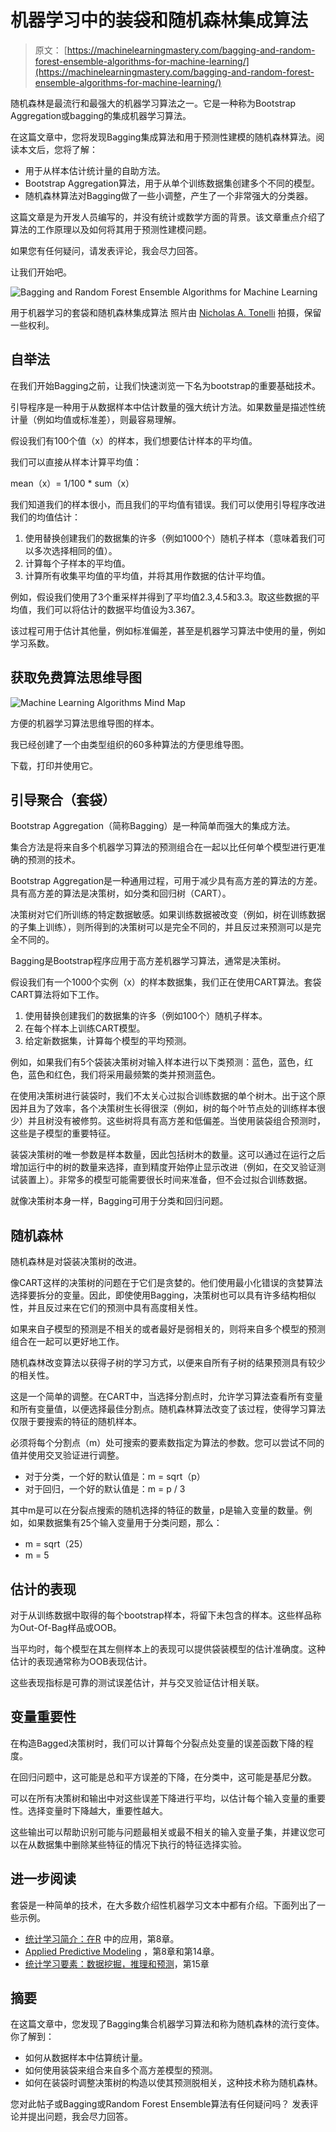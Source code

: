 # 机器学习中的装袋和随机森林集成算法

> 原文： [https://machinelearningmastery.com/bagging-and-random-forest-ensemble-algorithms-for-machine-learning/](https://machinelearningmastery.com/bagging-and-random-forest-ensemble-algorithms-for-machine-learning/)

随机森林是最流行和最强大的机器学习算法之一。它是一种称为Bootstrap Aggregation或bagging的集成机器学习算法。

在这篇文章中，您将发现Bagging集成算法和用于预测性建模的随机森林算法。阅读本文后，您将了解：

*   用于从样本估计统计量的自助方法。
*   Bootstrap Aggregation算法，用于从单个训练数据集创建多个不同的模型。
*   随机森林算法对Bagging做了一些小调整，产生了一个非常强大的分类器。

这篇文章是为开发人员编写的，并没有统计或数学方面的背景。该文章重点介绍了算法的工作原理以及如何将其用于预测性建模问题。

如果您有任何疑问，请发表评论，我会尽力回答。

让我们开始吧。

![Bagging and Random Forest Ensemble Algorithms for Machine Learning](img/fe96503a5f5ea1aafb65de137f9e6a7f.jpg)

用于机器学习的套袋和随机森林集成算法
照片由 [Nicholas A. Tonelli](https://www.flickr.com/photos/nicholas_t/9660920448/) 拍摄，保留一些权利。

## 自举法

在我们开始Bagging之前，让我们快速浏览一下名为bootstrap的重要基础技术。

引导程序是一种用于从数据样本中估计数量的强大统计方法。如果数量是描述性统计量（例如均值或标准差），则最容易理解。

假设我们有100个值（x）的样本，我们想要估计样本的平均值。

我们可以直接从样本计算平均值：

mean（x）= 1/100 * sum（x）

我们知道我们的样本很小，而且我们的平均值有错误。我们可以使用引导程序改进我们的均值估计：

1.  使用替换创建我们的数据集的许多（例如1000个）随机子样本（意味着我们可以多次选择相同的值）。
2.  计算每个子样本的平均值。
3.  计算所有收集平均值的平均值，并将其用作数据的估计平均值。

例如，假设我们使用了3个重采样并得到了平均值2.3,4.5和3.3。取这些数据的平均值，我们可以将估计的数据平均值设为3.367。

该过程可用于估计其他量，例如标准偏差，甚至是机器学习算法中使用的量，例如学习系数。

## 获取免费算法思维导图

![Machine Learning Algorithms Mind Map](img/2ce1275c2a1cac30a9f4eea6edd42d61.jpg)

方便的机器学习算法思维导图的样本。

我已经创建了一个由类型组织的60多种算法的方便思维导图。

下载，打印并使用它。

## 引导聚合（套袋）

Bootstrap Aggregation（简称Bagging）是一种简单而强大的集成方法。

集合方法是将来自多个机器学习算法的预测组合在一起以比任何单个模型进行更准确的预测的技术。

Bootstrap Aggregation是一种通用过程，可用于减少具有高方差的算法的方差。具有高方差的算法是决策树，如分类和回归树（CART）。

决策树对它们所训练的特定数据敏感。如果训练数据被改变（例如，树在训练数据的子集上训练），则所得到的决策树可以是完全不同的，并且反过来预测可以是完全不同的。

Bagging是Bootstrap程序应用于高方差机器学习算法，通常是决策树。

假设我们有一个1000个实例（x）的样本数据集，我们正在使用CART算法。套袋CART算法将如下工作。

1.  使用替换创建我们的数据集的许多（例如100个）随机子样本。
2.  在每个样本上训练CART模型。
3.  给定新数据集，计算每个模型的平均预测。

例如，如果我们有5个袋装决策树对输入样本进行以下类预测：蓝色，蓝色，红色，蓝色和红色，我们将采用最频繁的类并预测蓝色。

在使用决策树进行装袋时，我们不太关心过拟合训练数据的单个树木。出于这个原因并且为了效率，各个决策树生长得很深（例如，树的每个叶节点处的训练样本很少）并且树没有被修剪。这些树将具有高方差和低偏差。当使用装袋组合预测时，这些是子模型的重要特征。

装袋决策树的唯一参数是样本数量，因此包括树木的数量。这可以通过在运行之后增加运行中的树的数量来选择，直到精度开始停止显示改进（例如，在交叉验证测试装置上）。非常多的模型可能需要很长时间来准备，但不会过拟合训练数据。

就像决策树本身一样，Bagging可用于分类和回归问题。

## 随机森林

随机森林是对袋装决策树的改进。

像CART这样的决策树的问题在于它们是贪婪的。他们使用最小化错误的贪婪算法选择要拆分的变量。因此，即使使用Bagging，决策树也可以具有许多结构相似性，并且反过来在它们的预测中具有高度相关性。

如果来自子模型的预测是不相关的或者最好是弱相关的，则将来自多个模型的预测组合在一起可以更好地工作。

随机森林改变算法以获得子树的学习方式，以便来自所有子树的结果预测具有较少的相关性。

这是一个简单的调整。在CART中，当选择分割点时，允许学习算法查看所有变量和所有变量值，以便选择最佳分割点。随机森林算法改变了该过程，使得学习算法仅限于要搜索的特征的随机样本。

必须将每个分割点（m）处可搜索的要素数指定为算法的参数。您可以尝试不同的值并使用交叉验证进行调整。

*   对于分类，一个好的默认值是：m = sqrt（p）
*   对于回归，一个好的默认值是：m = p / 3

其中m是可以在分裂点搜索的随机选择的特征的数量，p是输入变量的数量。例如，如果数据集有25个输入变量用于分类问题，那么：

*   m = sqrt（25）
*   m = 5

## 估计的表现

对于从训练数据中取得的每个bootstrap样本，将留下未包含的样本。这些样品称为Out-Of-Bag样品或OOB。

当平均时，每个模型在其左侧样本上的表现可以提供袋装模型的估计准确度。这种估计的表现通常称为OOB表现估计。

这些表现指标是可靠的测试误差估计，并与交叉验证估计相关联。

## 变量重要性

在构造Bagged决策树时，我们可以计算每个分裂点处变量的误差函数下降的程度。

在回归问题中，这可能是总和平方误差的下降，在分类中，这可能是基尼分数。

可以在所有决策树和输出中对这些误差下降进行平均，以估计每个输入变量的重要性。选择变量时下降越大，重要性越大。

这些输出可以帮助识别可能与问题最相关或最不相关的输入变量子集，并建议您可以在从数据集中删除某些特征的情况下执行的特征选择实验。

## 进一步阅读

套袋是一种简单的技术，在大多数介绍性机器学习文本中都有介绍。下面列出了一些示例。

*   [统计学习简介：在R](http://www.amazon.com/dp/1461471370?tag=inspiredalgor-20) 中的应用，第8章。
*   [Applied Predictive Modeling](http://www.amazon.com/dp/1461468485?tag=inspiredalgor-20) ，第8章和第14章。
*   [统计学习要素：数据挖掘，推理和预测](http://www.amazon.com/dp/0387848576?tag=inspiredalgor-20)，第15章

## 摘要

在这篇文章中，您发现了Bagging集合机器学习算法和称为随机森林的流行变体。你了解到：

*   如何从数据样本中估算统计量。
*   如何使用装袋​​来组合来自多个高方差模型的预测。
*   如何在装袋时调整决策树的构造以使其预测脱相关，这种技术称为随机森林。

您对此帖子或Bagging或Random Forest Ensemble算法有任何疑问吗？
发表评论并提出问题，我会尽力回答。